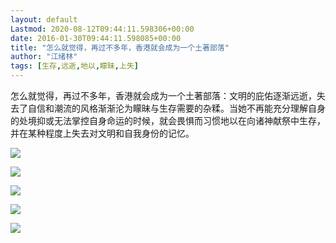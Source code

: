 ```yaml
---
layout: default
Lastmod: 2020-08-12T09:44:11.598306+00:00
date: 2016-01-30T09:44:11.598085+00:00
title: "怎么就觉得，再过不多年，香港就会成为一个土著部落"
author: "江绪林"
tags: [生存,远逝,地以,矇昧,上失]
---
```


怎么就觉得，再过不多年，香港就会成为一个土著部落：文明的庇佑逐渐远逝，失去了自信和潮流的风格渐渐沦为矇昧与生存需要的杂糅。当她不再能充分理解自身的处境抑或无法掌控自身命运的时候，就会畏惧而习惯地以在向诸神献祭中生存，并在某种程度上失去对文明和自我身份的记忆。

![](https://images.weserv.nl/?url=https%3A//img1.doubanio.com/view/status/l/public/848f3a1407437f7.webp)


![](https://images.weserv.nl/?url=https%3A//img3.doubanio.com/view/status/l/public/ac0f8c057b611b3.webp)


![](https://images.weserv.nl/?url=https%3A//img3.doubanio.com/view/status/l/public/fb7bc3cf197703e.webp)


![](https://images.weserv.nl/?url=https%3A//img3.doubanio.com/view/status/l/public/0c24fb0b1f69ecd.webp)


![](https://images.weserv.nl/?url=https%3A//img3.doubanio.com/view/status/l/public/3045aefe1e6dece.webp)


